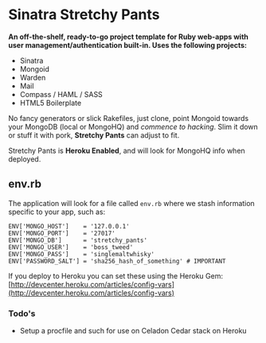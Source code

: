 # Sinatra Stretchy Pants #

**An off-the-shelf, ready-to-go project template for Ruby web-apps with user
management/authentication built-in. Uses the following projects:**

* Sinatra
* Mongoid
* Warden
* Mail
* Compass / HAML / SASS
* HTML5 Boilerplate

No fancy generators or slick Rakefiles, just clone, point Mongoid towards your MongoDB (local or MongoHQ) and *commence to hacking*. Slim it down or stuff it with pork, **Stretchy Pants** can adjust to fit.

Stretchy Pants is **Heroku Enabled**, and will look for MongoHQ info when deployed.

## env.rb ##

The application will look for a file called `env.rb` where we stash information specific to your app, such as:

	ENV['MONGO_HOST']    = '127.0.0.1'
	ENV['MONGO_PORT']    = '27017'
	ENV['MONGO_DB']      = 'stretchy_pants'
	ENV['MONGO_USER']    = 'boss_tweed'
	ENV['MONGO_PASS']    = 'singlemaltwhisky'
	ENV['PASSWORD_SALT'] = 'sha256_hash_of_something' # IMPORTANT

If you deploy to Heroku you can set these using the Heroku Gem: [http://devcenter.heroku.com/articles/config-vars](http://devcenter.heroku.com/articles/config-vars)

### Todo's ###

* Setup a procfile and such for use on Celadon Cedar stack on Heroku